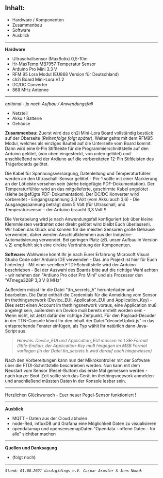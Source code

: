 ## Inhalt:

 - Hardware / Komponenten
 - Zusammenbau 
 - Software 
 - Ausblick
 - ------------------------------

**Hardware**

 - Ultraschallsensor (MaxBotix) 0,5-10m
 - Hr-MaxTemp MB7957 Temperatur Sensor
 - Arduino Pro Mini 3.3 V
 - RFM 95 Lora Modul (EU868 Version für Deutschland)
 - ch2i Board Mini-Lora V1.2
 - DC/DC Converter
 - 868 MHz Antenne
------------------
*optional - ja nach Aufbau / Anwendungsfall*
 - Netzteil 
 - Akku / Batterie 
 - Gehäuse

**Zusammenbau:**
Zuerst wird das ch2i Mini-Lora Board vollständig bestück auf der Oberseite (*Reihenfolge folgt später*), Weiter gehts mit dem RFM95 Modul, welches als einziges Bauteil auf die Unterseite vom Board kommt. Dann wird eine 6-Pin Stiftleiste für die Programmierschnittstelle auf den Arduino gelötet, (von oben eingesteckt, von unten gelötet) und anschließend wird der Ardiuno auf die vorbereiteten 12-Pin Stiftleisten des Trägerboards gelötet.

Die Kabel für Spannungsversorgung, Datenleitung und Temperaturfühler werden an den Ultraschall-Sensor gelötet - Pin-1 sollte mit einer Markierung an der Lötleiste versehen sein (siehe beigefügte PDF-Dokumentation). Der Temperaturfühler wird an das mitgelieferte, geschirmte Kabel angelötet (siehe beigefügte PDF-Dokumentation). Der DC/DC Konverter wird vorbereitet - Eingangsspannung 3,3 Volt (vom Akku auch 3,6) - Die Ausgangsspannung beträgt dann 5 Volt (für Ultraschall, und Temperatursensor - der Arduino braucht 3,3 Volt !!

Die Verkabelung wird je nach Anwendungsfall konfiguriert (ob über kleine Klemmleisten verdrahtet oder direkt gelötet wird bleibt Euch überlassen). Wir haben das Glück und können für die meisten Sensoren große Gehäuse verwenden, daher werden Anschlußklemmen aus der Industrie-Automatisierung verwendet. Bei geringen Platz (zB. unser Aufbau in Version v.2) empfiehlt sich eine direkte Verdrahtung der Komponenten.

**Software:**
Wahlweise könnt Ihr je nach Eurer Erfahrung Microsoft Visual Studio Code oder Arduino IDE verwenden - Das .ino Projekt ist hier für Euch hinterlegt - Mit einer seriellen FTDI-Schnittstelle wird der Arduino beschrieben - Bei der Auswahl des Boards bitte auf die richtige Wahl achten - wir nehmen den "Ardiuno Pro oder Pro Mini" und als Prozessor den "ATmega328P 3,3 V 8 MHz" 

Außerdem müsst Ihr die Datei "ttn_secrets_h" herunterladen und bearbeiten. Die Datei enthält die Credentials für die Anmeldung vom Sensor im thethingsnetwork (Device_EUI, Application_EUI und Application_Key)  - Dies setzt einen Account im thethingsnetwork voraus, eine Application muß angelegt sein, außerdem ein Device muß bereits erstellt worden sein - Wenn nicht, ist Jetzt dafür der richtige Zeitpunkt. Für den Payload-Decoder in der TTN-Console könnt Ihr den Inhalt der Datei "decodeUplink.js" in das entsprechende Fenster einfügen, als Typ wählt Ihr natürilch dann Java-Script aus.

> *Hinweis: Device_EUI und Application_EUI müssen im LSB-Format (little-Endian, der Application-Key muß hingegen im MSB Format vorliegen (in der Datei ttn_secrets.h wird darauf auch hingewiesen)*


Nach den Vorbereitungen kann nun der Mikrokontroller mit der Software über die FTDI-Schnittstelle beschrieben werden. Nun kann mit dem Neustart vom Sensor (Reset-Button) das erste Mal gemessen werden - nach kurzer Boot-Zeit sollte sich das Gerät im thethingsnetwork anmelden und anschließend müssten Daten in der Konsole lesbar sein.

-------------------
 Herzlichen Glückwunsch - Euer neuer Pegel-Sensor funktioniert !

---------------------

**Ausblick**

 - MQTT - Daten aus der Cloud abholen 
 - node-Red, influxDB und Grafana eine Möglichkeit Daten zu visualisieren
 - opendatamap und opensensemapDaten "Opendata - offene Daten - für alle" sichtbar
   machen

--------------------------

**Quellen und Danksagung**

 - (folgt noch)


--------------
*`Stand: 01.08.2021 dasdigidings e.V. Caspar Armster & Jens Nowak`*
